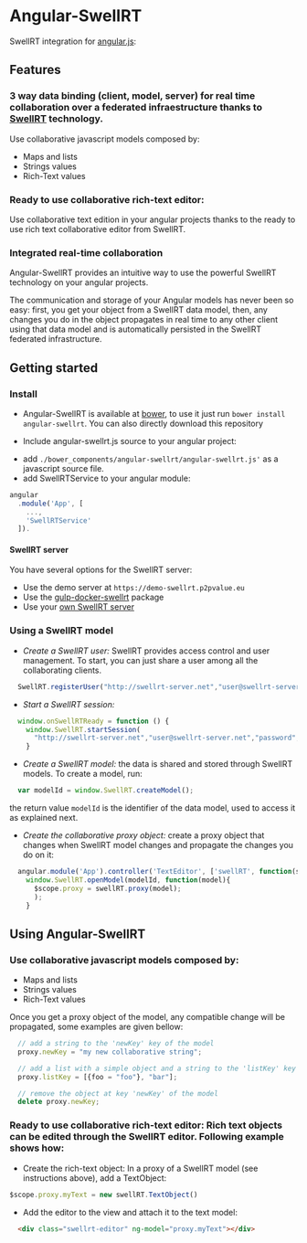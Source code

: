 # Angular-SwellRT
SwellRT integration for [angular.js](https://angularjs.org):

## Features
### 3 way data binding (client, model, server) for real time collaboration over a federated infraestructure thanks to [SwellRT](https://github.com/P2Pvalue/SwellRT) technology.
Use collaborative javascript models composed by:
  * Maps and lists
  * Strings values
  * Rich\-Text values

### Ready to use collaborative rich-text editor:
Use collaborative text edition in your angular projects thanks to the ready to use rich text collaborative editor from SwellRT.

### Integrated real-time collaboration
Angular-SwellRT provides an intuitive way to use the powerful SwellRT technology on your angular projects.

The communication and storage of your Angular models has never been so easy: first, you get your object from a SwellRT data model, then, any changes you do in the object propagates in real time to any other client using that data model and is automatically persisted in the SwellRT federated infrastructure.


## Getting started

### Install

* Angular-SwellRT is available at [bower](http://bower.io), to use it just run
```bower install angular-swellrt```. You can also directly download this repository 

* Include angular-swellrt.js source to your angular project:
 - add `./bower_components/angular-swellrt/angular-swellrt.js'` as a javascript source file.
 - add SwellRTService to your angular module:
``` javascript
angular
  .module('App', [
    ...,
    'SwellRTService'
  ]).
```

#### SwellRT server

You have several options for the SwellRT server:

* Use the demo server at `https://demo-swellrt.p2pvalue.eu`
* Use the [gulp-docker-swellrt](https://github.com/P2Pvalue/gulp-docker-swellrt) package
* Use your [own SwellRT server](https://github.com/P2Pvalue/swellrt#setting-up-a-swellrt-server-javascript-api-provider)


### Using a SwellRT model

 * *Create a SwellRT user:* SwellRT provides access control and user management. To start, you can just share a user among all the collaborating clients.
``` javascript
  SwellRT.registerUser("http://swellrt-server.net","user@swellrt-server.net","password", successCallback, errorCallback);
```
 * *Start a SwellRT session:* 
``` javascript
  window.onSwellRTReady = function () {
    window.SwellRT.startSession(
      "http://swellrt-server.net","user@swellrt-server.net","password", successCallback, errorCallback)
    }
```

 * *Create a SwellRT model:* the data is shared and stored through SwellRT models. To create a model, run:
``` javascript
  var modelId = window.SwellRT.createModel();
```
   the return value `modelId` is the identifier of the data model, used to access it as explained next.
 
 * *Create the collaborative proxy object:*  create a proxy object that changes when SwellRT model changes and propagate the changes you do on it:

``` javascript
  angular.module('App').controller('TextEditor', ['swellRT', function(swellRT) {
    window.SwellRT.openModel(modelId, function(model){
      $scope.proxy = swellRT.proxy(model);
      );
    }
```

## Using Angular-SwellRT

### Use collaborative javascript models composed by:
  * Maps and lists
  * Strings values
  * Rich\-Text values
  
  
Once you get a proxy object of the model, any compatible change will be propagated, some examples are given bellow:

``` javascript
  // add a string to the 'newKey' key of the model
  proxy.newKey = "my new collaborative string";
```
``` javascript
  // add a list with a simple object and a string to the 'listKey' key of the model
  proxy.listKey = [{foo = "foo"}, "bar"];
```
``` javascript
  // remove the object at key 'newKey' of the model
  delete proxy.newKey;
```

### Ready to use collaborative rich-text editor: Rich text objects can be edited through the SwellRT editor. Following example shows how:
  - Create the rich-text object: In a proxy of a SwellRT model (see instructions above), add a TextObject:
  ``` javascript
  $scope.proxy.myText = new swellRT.TextObject()
  ```

  - Add the editor to the view and attach it to the text model:

  ``` html
    <div class="swellrt-editor" ng-model="proxy.myText"></div>
  ```

